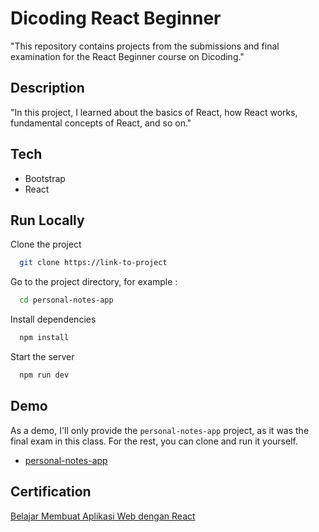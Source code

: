 
#  Dicoding React Beginner


"This repository contains projects from the submissions and final examination for the React Beginner course on Dicoding."


## Description

"In this project, I learned about the basics of React, how React works, fundamental concepts of React, and so on."

## Tech

- Bootstrap
- React

## Run Locally

Clone the project

```bash
  git clone https://link-to-project
```

Go to the project directory, for example :

```bash
  cd personal-notes-app
```

Install dependencies

```bash
  npm install
```

Start the server

```bash
  npm run dev
```


## Demo

As a demo, I'll only provide the `personal-notes-app` project, as it was the final exam in this class. For the rest, you can clone and run it yourself.

- [personal-notes-app](https://personal-notes-lilac.vercel.app/)

## Certification

[Belajar Membuat Aplikasi Web dengan React](https://www.dicoding.com/certificates/GRX528DY3X0M)

